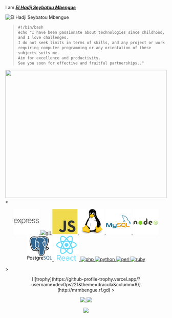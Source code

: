 
I am **_[El Hadji Seybatou Mbengue](http://mrmbengue.rf.gd)_** 

<img src="https://komarev.com/ghpvc/?username=dev0ps221&label=Profile%20views&color=0e75b6&style=flat" alt='El Hadji Seybatou Mbengue'/>

>```
>#!/bin/bash
>echo "I have been passionate about technologies since childhood, and I love challenges.
>I do not seek limits in terms of skills, and any project or work
>requiring computer programming or any orientation of these subjects suits me.
>Aim for excellence and productivity.
>See you soon for effective and fruitful partnerships.."
>```
<a width='100%'  height="400" href='http://mrmbengue.rf.gd'>
      <img width="100%" height="400" src="https://raw.githubusercontent.com/lordvins226/lordvins226/master/assets/animation2.gif"/>
</a>
> <p align='center'> <a href="https://expressjs.com" target="_blank" rel="noreferrer"> <img src="https://raw.githubusercontent.com/devicons/devicon/master/icons/express/express-original-wordmark.svg" alt="express" width="80" height="80"/> </a> <a href="https://git-scm.com/" target="_blank" rel="noreferrer"> <img src="https://www.vectorlogo.zone/logos/git-scm/git-scm-icon.svg" alt="git" width="80" height="80"/> </a> <a href="https://developer.mozilla.org/en-US/docs/Web/JavaScript" target="_blank" rel="noreferrer"> <img src="https://raw.githubusercontent.com/devicons/devicon/master/icons/javascript/javascript-original.svg" alt="javascript" width="80" height="80"/> </a> <a href="https://www.linux.org/" target="_blank" rel="noreferrer"> <img src="https://raw.githubusercontent.com/devicons/devicon/master/icons/linux/linux-original.svg" alt="linux" width="80" height="80"/> </a>  <a href="https://www.mysql.com/" target="_blank" rel="noreferrer"> <img src="https://raw.githubusercontent.com/devicons/devicon/master/icons/mysql/mysql-original-wordmark.svg" alt="mysql" width="80" height="80"/> </a> <a href="https://nodejs.org" target="_blank" rel="noreferrer"> <img src="https://raw.githubusercontent.com/devicons/devicon/master/icons/nodejs/nodejs-original-wordmark.svg" alt="nodejs" width="80" height="80"/> </a> <a href="https://www.postgresql.org" target="_blank" rel="noreferrer"> <img src="https://raw.githubusercontent.com/devicons/devicon/master/icons/postgresql/postgresql-original-wordmark.svg" alt="postgresql" width="80" height="80"/> </a>  <a href="https://reactjs.org/" target="_blank" rel="noreferrer"> <img src="https://raw.githubusercontent.com/devicons/devicon/master/icons/react/react-original-wordmark.svg" alt="react" width="80" height="80"/> </a><a href="https://www.php.net/" target="_blank" rel="noreferrer"> <img src="https://www.alsacreations.com/xmedia/doc/medium/php-logo.png" alt="php" width="80" height="80"/> </a><a href="https://www.python.org/" target="_blank" rel="noreferrer"> <img src="https://logos-world.net/wp-content/uploads/2021/10/Python-Symbol.png" alt="python" width="80" height="80"/> </a><a href="https://www.python.org/" target="_blank" rel="noreferrer"> <img src="https://southgreenplatform.github.io/trainings//images/trainings-perl.png" alt="perl" width="80" height="80"/> </a><a href="https://www.ruby-lang.org/" target="_blank" rel="noreferrer"> <img src="https://miro.medium.com/max/540/1*7e9D-oPWPIKBe2AQv862aA.png" alt="ruby" width="80" height="80"/> </a>
</p> 
> <p align='center' width='100%'> [![trophy](https://github-profile-trophy.vercel.app/?username=dev0ps221&theme=dracula&column=8)](http://mrmbengue.rf.gd) 
> </p>
<p align="center">
<a href="http://mrmbengue.rf.gd">
  <img width="400" src="https://github-readme-stats.vercel.app/api?username=dev0ps221&show_icons=true&theme=tokyonight&count_private=true" />
</a>
<a href="http://mrmbengue.rf.gd">
  <img width="400" src="https://github-readme-streak-stats.herokuapp.com?user=dev0ps221&theme=black-ice&hide_border=true" />
</a>
</p>
 <p align="center">
   <img width="auto"
    src="https://metrics.lecoq.io/dev0ps221?template=classic&achievements=1&achievements.threshold=C&achievements.secrets=true&achievements.display=detailed&achievements.limit=0&config.timezone=UTC"
  />
  </p>
<br>
